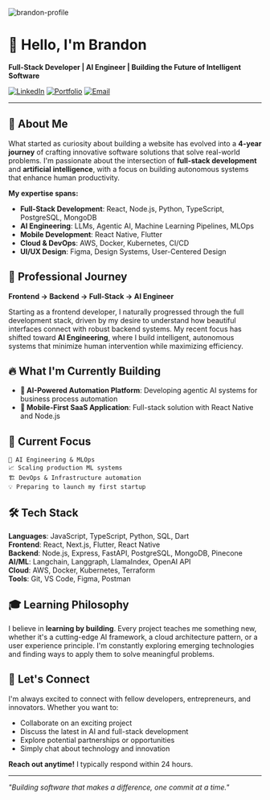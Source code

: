 ![brandon-profile](https://github.com/brandon-bwoni/my-profile/assets/83072016/f011c606-495b-4a57-aabb-68bba4af2309)

# 👋 Hello, I'm Brandon

**Full-Stack Developer | AI Engineer | Building the Future of Intelligent Software**

[![LinkedIn](https://img.shields.io/badge/LinkedIn-Connect-blue)](www.linkedin.com/in/brandon-takura-bwoni-249a341b8) [![Portfolio](https://img.shields.io/badge/Portfolio-Visit-green)](https://takuradev.online/) [![Email](https://img.shields.io/badge/Email-Contact-red)](mailto:bwonibrandon@gmail.com)

---

## 🚀 About Me

What started as curiosity about building a website has evolved into a **4-year journey** of crafting innovative software solutions that solve real-world problems. I'm passionate about the intersection of **full-stack development** and **artificial intelligence**, with a focus on building autonomous systems that enhance human productivity.

**My expertise spans:**
- **Full-Stack Development**: React, Node.js, Python, TypeScript, PostgreSQL, MongoDB
- **AI Engineering**: LLMs, Agentic AI, Machine Learning Pipelines, MLOps
- **Mobile Development**: React Native, Flutter
- **Cloud & DevOps**: AWS, Docker, Kubernetes, CI/CD
- **UI/UX Design**: Figma, Design Systems, User-Centered Design

## 💼 Professional Journey

**Frontend → Backend → Full-Stack → AI Engineer**

Starting as a frontend developer, I naturally progressed through the full development stack, driven by my desire to understand how beautiful interfaces connect with robust backend systems. My recent focus has shifted toward **AI Engineering**, where I build intelligent, autonomous systems that minimize human intervention while maximizing efficiency.

## 🔥 What I'm Currently Building

- **🤖 AI-Powered Automation Platform**: Developing agentic AI systems for business process automation
- **📱 Mobile-First SaaS Application**: Full-stack solution with React Native and Node.js

## 🎯 Current Focus

```
🚀 AI Engineering & MLOps
📈 Scaling production ML systems
🏗️ DevOps & Infrastructure automation
💡 Preparing to launch my first startup
```

## 🛠️ Tech Stack

**Languages**: JavaScript, TypeScript, Python, SQL, Dart  
**Frontend**: React, Next.js, Flutter, React Native  
**Backend**: Node.js, Express, FastAPI, PostgreSQL, MongoDB, Pinecone  
**AI/ML**: Langchain, Langgraph, LlamaIndex, OpenAI API   
**Cloud**: AWS, Docker, Kubernetes, Terraform  
**Tools**: Git, VS Code, Figma, Postman


## 🎓 Learning Philosophy

I believe in **learning by building**. Every project teaches me something new, whether it's a cutting-edge AI framework, a cloud architecture pattern, or a user experience principle. I'm constantly exploring emerging technologies and finding ways to apply them to solve meaningful problems.

## 🤝 Let's Connect

I'm always excited to connect with fellow developers, entrepreneurs, and innovators. Whether you want to:
- Collaborate on an exciting project
- Discuss the latest in AI and full-stack development
- Explore potential partnerships or opportunities
- Simply chat about technology and innovation

**Reach out anytime!** I typically respond within 24 hours.

---

*"Building software that makes a difference, one commit at a time."*



